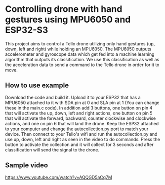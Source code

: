 # Controlling drone with hand gestures using MPU6050 and ESP32-S3

This project aims to control a Tello drone utilizing only hand gestures (up, down, left and right) while holding an MPU6050. The MPU6050 outputs accelerometer and gyroscope data which get fed into a machine learning algorithm that outputs its classification. We use this classification as well as the acceleration data to send a command to the Tello drone in order for it to move.



## How to use example

Download the code and build it. Upload it to your ESP32 that has a MPU6050 attached to it with SDA pin at 0 and SLA pin at 1 (You can change these in the main.c code). In addition add 3 buttons, one button on pin 4 that will activate the up, down, left and right actions, one button on pin 5 that will activate the forward, backward, counter clockwise and clockwise actions, and one on pin 6 that will land the drone. Keep the ESP32 attached to your computer and change the autocollection.py port to match your device. Then connect to your Tello's wifi and run the autocollection.py and use up, down, left and right as seen in the video to do commands. Press the button to activate the collection and it will collect for 3 seconds and after classification will send the signal to the drone. 

## Sample video

https://www.youtube.com/watch?v=AQQGD5aCq7M
